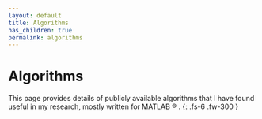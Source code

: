 ```yaml
---
layout: default
title: Algorithms
has_children: true
permalink: algorithms
---
```


# Algorithms

This page provides details of publicly available algorithms that I have found useful in my research, mostly written for MATLAB &reg; .
{: .fs-6 .fw-300 }

